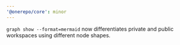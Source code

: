 ```yaml
---
'@onerepo/core': minor
---
```


`graph show --format=mermaid` now differentiates private and public workspaces using different node shapes.

